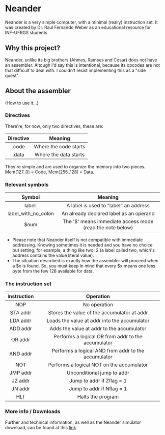 # Neander

Neander is a very simple computer, with a minimal (really) instruction set. It was created by Dr. Raul Fernando Weber as an educational resource for INF-UFRGS students.

## Why this project?

Neander, unlike its big brothers (Ahmes, Ramses and Cesar) does not
have an assembler. Altough I'd say this is intentional, because its opcodes are not that difficult to deal with. I couldn't resist implementing this as a "side quest".

## About the assembler

(How to use it...)

### Directives
There're, for now, only two directives, these are:

| Directive | Meaning |
|:-----:|:---------------------:|
| .code | Where the code starts |
| .data | Where the data starts |

They're simple and are used to organize the memory into
two pieces. Mem(127..0) = Code, Mem(255..128) = Data.

### Relevant symbols

| Symbol | Meaning |
|:-----:|:---------------------:|
| label: | A label is used to "label" an address |
| label_with_no_colon | An already declared label as an operand |
| $num | The '$' means immediate access mode (read the note below) |

 - Please note that Neander itself is not compatible with immediate
 addressing. Knowing sometimes it is needed and you have no choice but setting, for example, a thing like two: 2 (a label called two, which's address contains the value literal value). 
 - The situation described is exactly how the assembler will proceed when a $x is found. So, you must keep in mind that every $x means one less byte from the few 128 available for data.

### The instruction set

| Instruction | Operation |
|:-----:|:---------------------:|
| NOP  | No operation |
| STA addr | Stores the value of the accumulator at addr |
| LDA addr | Loads the value at addr into the accumulator |
| ADD addr | Adds the value at addr to the accumulator |
| OR addr | Performs a logical OR from addr to the accumulator |
| AND addr | Performs a logical AND from addr to the accumulator |
| NOT | Performs a logical NOT on the accumulator |
| JMP addr | Unconditional jump to addr |
| JZ addr | Jump to addr if Zflag = 1 |
| JN addr | Jump to addr if Nflag = 1 |
| HLT | Halts the program |

### More info / Downloads
Further and technical information, as well as the Neander simulator download, can be found at this [link](https://www.inf.ufrgs.br/arq/wiki/doku.php?id=neander)


